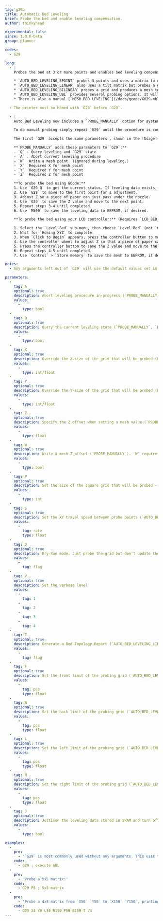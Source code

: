 ```yaml
---
tag: g29b
title: Automatic Bed Leveling
brief: Probe the bed and enable leveling compensation.
author: thinkyhead

experimental: false
since: 1.0.0-beta
group: planner

codes:
  - G29

long:
  - |
    Probes the bed at 3 or more points and enables bed leveling compensation. The exact procedure and method depends on the type of bed leveling chosen in `Configuration.h`:

    * `AUTO_BED_LEVELING_3POINT` probes 3 points and uses a matrix to compensate for bed tilt.
    * `AUTO_BED_LEVELING_LINEAR` also uses a tilt matrix but probes a grid and applies "least-squares."
    * `AUTO_BED_LEVELING_BILINEAR` probes a grid and produces a mesh to adjust Z across the bed.
    * `AUTO_BED_LEVELING_UBL` provides several probing options. It will have [its own GCode page](/docs/gcode/G029-ubl.html) soon.
    * There is also a manual [`MESH_BED_LEVELING`](/docs/gcode/G029-mbl.html) option for setups without a probe.

  - The printer must be homed with `G28` before `G29`.

  - |
    Auto Bed Leveling now includes a `PROBE_MANUALLY` option for systems lacking a probe.

    To do manual probing simply repeat `G29` until the procedure is complete.

    The first `G29` accepts the same parameters , shown in the [Usage](#usage) section below. The exact parameters available will depend on which style of bed leveling is enabled. (***Note:** UBL parameters are not covered on this page unless they coincide. See the [`G29` for UBL](/docs/gcode/G029-ubl.html) page for a full list of its options.*)

    **`PROBE_MANUALLY` adds these parameters to `G29`:**
    - `Q` : Query leveling and `G29` state
    - `A` : Abort current leveling procedure
    - `W`  Write a mesh point. (Ignored during leveling.)
    - `X`  Required X for mesh point
    - `Y`  Required Y for mesh point
    - `Z`  Required Z for mesh point

    **To probe the bed using GCode:**
    1. Use `G29 Q` to get the current status. If leveling data exists, you can send `M420 S1` to use it.
    2. Use `G29` to move to the first point for Z adjustment.
    3. Adjust Z so a piece of paper can just pass under the nozzle.
    4. Use `G29` to save the Z value and move to the next point.
    5. Repeat steps 3-4 until completed.
    6. Use `M500` to save the leveling data to EEPROM, if desired.

    **To probe the bed using your LCD controller:** (Requires `LCD_BED_LEVELING`)

    1. Select the `Level Bed` sub-menu, then choose `Level Bed` (not `Cancel`).
    2. Wait for `Homing XYZ` to complete.
    3. When `Click to Begin` appears, press the controller button to move to the first point.
    4. Use the controller wheel to adjust Z so that a piece of paper can just pass under the nozzle.
    5. Press the controller button to save the Z value and move to the next point.
    6. Repeat steps 4-5 until completed.
    7. Use `Control` > `Store memory` to save the mesh to EEPROM, if desired.

notes:
  - Any arguments left out of `G29` will use the default values set in `Configuration.h`.

parameters:
  -
    tag: A
    optional: true
    description: Abort leveling procedure in-progress (`PROBE_MANUALLY`)
    values:
      -
        type: bool
  -
    tag: Q
    optional: true
    description: Query the current leveling state (`PROBE_MANUALLY`, `DEBUG_LEVELING_FEATURE`)
    values:
      -
        type: bool
  -
    tag: X
    optional: true
    description: Override the X-size of the grid that will be probed (Linear). Specify X when setting a mesh value (`PROBE_MANUALLY`).
    values:
      -
        type: int/float
  -
    tag: Y
    optional: true
    description: Override the Y-size of the grid that will be probed (Linear). Specify Y when setting a mesh value (`PROBE_MANUALLY`).
    values:
      -
        type: int/float
  -
    tag: Z
    optional: true
    description: Specify the Z offset when setting a mesh value (`PROBE_MANUALLY`).
    values:
      -
        type: float
  -
    tag: W
    optional: true
    description: Write a mesh Z offset (`PROBE_MANUALLY`). `W` requires `X`, `Y`, and `Z`.
    values:
      -
        type: bool
  -
    tag: P
    optional: true
    description: Set the size of the square grid that will be probed - P x P points (`AUTO_BED_LEVELING_LINEAR`, `AUTO_BED_LEVELING_UBL`)
    values:
      -
        type: int
  -
    tag: S
    optional: true
    description: Set the XY travel speed between probe points (`AUTO_BED_LEVELING_LINEAR` and `AUTO_BED_LEVELING_BILINEAR`)
    values:
      -
        tag: rate
        type: float
  -
    tag: D
    optional: true
    description: Dry-Run mode. Just probe the grid but don't update the bed leveling data
    values:
      -
        tag: flag
  -
    tag: V
    optional: true
    description: Set the verbose level
    values:
      -
        tag: 1
      -
        tag: 2
      -
        tag: 3
      -
        tag: 4
  -
    tag: T
    optional: true
    description: Generate a Bed Topology Report (`AUTO_BED_LEVELING_LINEAR`)
    values:
      -
        tag: flag
  -
    tag: F
    optional: true
    description: Set the front limit of the probing grid (`AUTO_BED_LEVELING_LINEAR` and `AUTO_BED_LEVELING_BILINEAR`)
    values:
      -
        tag: pos
        type: float
  -
    tag: B
    optional: true
    description: Set the back limit of the probing grid (`AUTO_BED_LEVELING_LINEAR` and `AUTO_BED_LEVELING_BILINEAR`)
    values:
      -
        tag: pos
        type: float
  -
    tag: L
    optional: true
    description: Set the left limit of the probing grid (`AUTO_BED_LEVELING_LINEAR` and `AUTO_BED_LEVELING_BILINEAR`)
    values:
      -
        tag: pos
        type: float
  -
    tag: R
    optional: true
    description: Set the right limit of the probing grid (`AUTO_BED_LEVELING_LINEAR` and `AUTO_BED_LEVELING_BILINEAR`)
    values:
      -
        tag: pos
        type: float
  -
    tag: J
    optional: true
    description: Jettison the leveling data stored in SRAM and turn off leveling compensation. Data in EEPROM is not affected.
    values:
      -
        type: bool

examples:
  -
    pre:
      - '`G29` is most commonly used without any arguments. This uses the parameters set in `Configuration.h`.'
    code:
      - G29 ; execute ABL
  -
    pre:
      - 'Probe a 5x5 matrix:'
    code:
      - G29 P5 ; 5x5 matrix
  -
    pre:
      - 'Probe a 4x8 matrix from `X50` `Y50` to `X150` `Y150`, printing a full report:'
    code:
      - G29 X4 Y8 L50 R150 F50 B150 T V4
---
```

